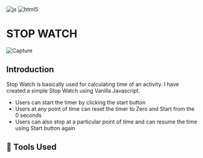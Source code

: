 ![js](https://github.com/MohammadVazeerAliKhan/Codesocialapp/assets/119596941/fb2d08d1-173c-4fec-84af-f26f66152f0d)
![html5](https://github.com/MohammadVazeerAliKhan/Codesocialapp/assets/119596941/7d76da97-188c-4fa7-a2de-6696bf0caeb2)
# STOP WATCH
![Capture](https://github.com/MohammadVazeerAliKhan/Codesocialapp/assets/119596941/0e7ceceb-c0cc-4490-97d0-b782cb0d85c1)
## Introduction
Stop Watch is basically used for calculating time of an activity. I have created a simple Stop Watch using Vanilla Javascript.
* Users can start the timer by clicking the start button
* Users at any point of time can reset the timer to Zero and Start from the 0 seconds
* Users can also stop at a particular point of time and can resume the time using Start button again

## 🔨 Tools Used
